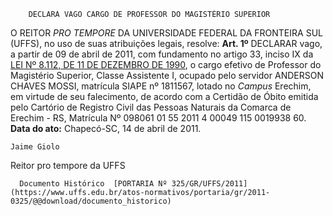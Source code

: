         DECLARA VAGO CARGO DE PROFESSOR DO MAGISTÉRIO SUPERIOR  

 O REITOR *PRO TEMPORE*  DA UNIVERSIDADE FEDERAL DA FRONTEIRA SUL (UFFS), no uso de suas atribuições legais, resolve:   **Art. 1º**  DECLARAR vago, a partir de 09 de abril de 2011, com fundamento no artigo 33, inciso IX da [LEI Nº 8.112, DE 11 DE DEZEMBRO DE 1990](http://www.planalto.gov.br/ccivil_03/LEIS/L8112cons.htm), o cargo efetivo de Professor do Magistério Superior, Classe Assistente I, ocupado pelo servidor ANDERSON CHAVES MOSSI, matrícula SIAPE nº 1811567, lotado no *Campus*  Erechim, em virtude de seu falecimento, de acordo com a Certidão de Óbito emitida pelo Cartório de Registro Civil das Pessoas Naturais da Comarca de Erechim - RS, Matrícula Nº 098061 01 55 2011 4 00049 115 0019938 60.      **Data do ato:** Chapecó-SC, 14 de abril de 2011.   
 

    Jaime Giolo    
 Reitor pro tempore da UFFS 

      Documento Histórico  [PORTARIA Nº 325/GR/UFFS/2011](https://www.uffs.edu.br/atos-normativos/portaria/gr/2011-0325/@@download/documento_historico)     
      